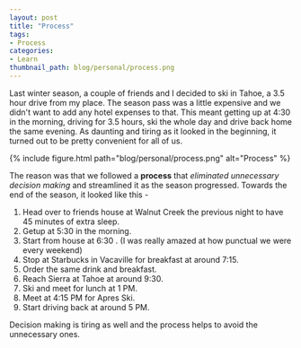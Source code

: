 ```yaml
---
layout: post
title: "Process"
tags:
- Process
categories:
- Learn
thumbnail_path: blog/personal/process.png
---
```


Last winter season, a couple of friends and I decided to ski in Tahoe, a 3.5 hour drive from my place. The season pass was a little expensive and we didn't want to add any hotel expenses to that. This meant getting up at 4:30 in the morning, driving for 3.5 hours, ski the whole day and drive back home the same evening. As daunting and tiring as it looked in the beginning, it turned out to be pretty convenient for all of us.

{% include figure.html path="blog/personal/process.png" alt="Process" %}

The reason was that we followed a **process** that *eliminated unnecessary decision making* and streamlined it as the season progressed. Towards the end of the season, it looked like this - 

1. Head over to friends house at Walnut Creek the previous night to have 45 minutes of extra sleep.
2. Getup at 5:30 in the morning.
3. Start from house at 6:30 . (I was really amazed at how punctual we were every weekend)
4. Stop at Starbucks in Vacaville for breakfast at around 7:15.
5. Order the same drink and breakfast.
6. Reach Sierra at Tahoe at around 9:30.
7. Ski and meet for lunch at 1 PM.
8. Meet at 4:15 PM for Apres Ski.
9. Start driving back at around 5 PM.

Decision making is tiring as well and the process helps to avoid the unnecessary ones.